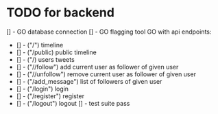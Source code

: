 # TODO for backend
[] - GO database connection
[] - GO flagging tool 
GO with api endpoints:
* [] - ("/") timeline
* [] - ("/public) public timeline
* [] - ("/<username>) users tweets
* [] - ("/<username>/follow") add current user as follower of given user
* [] - ("/<username>/unfollow") remove current user as follower of given user
* [] - ("/add_message") list of followers of given user
* [] - ("/login") login
* [] - ("/register") register
* [] - ("/logout") logout
[] - test suite pass 

